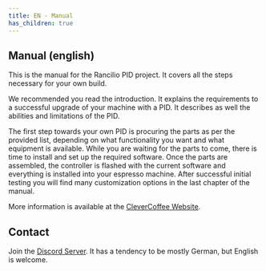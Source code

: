 ```yaml
---
title: EN - Manual
has_children: true
---
```


## Manual (english)

This is the manual for the Rancilio PID project. It covers all the steps necessary for your own build.

We recommended you read the introduction. It explains the requirements to a successful upgrade of your machine with a PID. It describes as well the abilities and limitations of the PID.

The first step towards your own PID is procuring the parts as per the provided list, depending on what functionality you want and what equipment is available. While you are waiting for the parts to come, there is time to install and set up the required software. Once the parts are assembled, the controller is flashed with the current software and everything is installed into your espresso machine. After successful initial testing you will find many customization options in the last chapter of the manual.

More information is available at the [CleverCoffee Website](https://clevercoffee.de/).

## Contact

Join the [Discord Server](https://discord.com/invite/Kq5RFznuU4). It has a tendency to be mostly German, but English is welcome.
